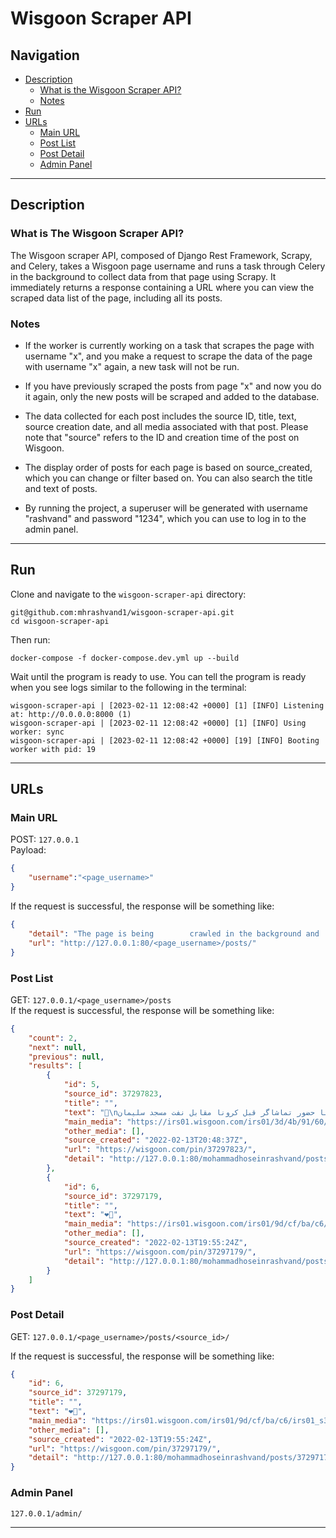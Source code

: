 # Wisgoon Scraper API 

## Navigation 
- [Description](#description)
  - [What is the Wisgoon Scraper API?](#what-is-the-wisgoon-scraper-api)
  - [Notes](#notes)
- [Run](#run)
- [URLs](#urls)  
  - [Main URL](#main-url)
  - [Post List](#post-list)
  - [Post Detail](#post-detail)
  - [Admin Panel](#admin-panel)

-----
## Description  

### What is The Wisgoon Scraper API?  
The Wisgoon scraper API, composed of Django Rest Framework, Scrapy, and Celery, takes a Wisgoon page username and runs a task through Celery in the background to collect data from that page using Scrapy. It immediately returns a response containing a URL where you can view the scraped data list of the page, including all its posts.    

### Notes

- If the worker is currently working on a task that scrapes the page with username "x", and you make a request to scrape the data of the page with username "x" again, a new task will not be run.  

- If you have previously scraped the posts from page "x" and now you do it again, only the new posts will be scraped and added to the database.   

- The data collected for each post includes the source ID, title, text, source creation date, and all media associated with that post.
Please note that "source" refers to the ID and creation time of the post on Wisgoon. 

- The display order of posts for each page is based on source_created, which you can change or filter based on. You can also search the title and text of posts.  

- By running the project, a superuser will be generated with username "rashvand" and password "1234", which you can use to log in to the admin panel.



-----  
## Run  

Clone and navigate to the `wisgoon-scraper-api` directory:

``` shell  
git@github.com:mhrashvand1/wisgoon-scraper-api.git  
cd wisgoon-scraper-api 
```  

Then run:

``` shell   
docker-compose -f docker-compose.dev.yml up --build  
```  

Wait until the program is ready to use. You can tell the program is ready when you see logs similar to the following in the terminal: 
``` shell   
wisgoon-scraper-api | [2023-02-11 12:08:42 +0000] [1] [INFO] Listening at: http://0.0.0.0:8000 (1)
wisgoon-scraper-api | [2023-02-11 12:08:42 +0000] [1] [INFO] Using worker: sync
wisgoon-scraper-api | [2023-02-11 12:08:42 +0000] [19] [INFO] Booting worker with pid: 19

```

-----
## URLs  

### Main URL  
POST: `127.0.0.1`   
Payload:   

``` json 
{
    "username":"<page_username>"
}
```  
If the request is successful, the response will be something like:      
``` json 
{
    "detail": "The page is being        crawled in the background and        theresults can be viewed at the        URL below.",
    "url": "http://127.0.0.1:80/<page_username>/posts/"
}
```  
### Post List
GET: `127.0.0.1/<page_username>/posts`    
If the request is successful, the response will be something like:   
  
``` json   
{
    "count": 2,
    "next": null,
    "previous": null,
    "results": [
        {
            "id": 5,
            "source_id": 37297823,
            "title": "",
            "text": "🔵\nاخرین بازی با حضور تماشاگر قبل کرونا مقابل نفت مسجد سلیمان",
            "main_media": "https://irs01.wisgoon.com/irs01/3d/4b/91/60/irs01_s3old_633x364_DhFyDORQ_1958450_1644785317699660503.jpeg",
            "other_media": [],
            "source_created": "2022-02-13T20:48:37Z",
            "url": "https://wisgoon.com/pin/37297823/",
            "detail": "http://127.0.0.1:80/mohammadhoseinrashvand/posts/37297823/"
        },
        {
            "id": 6,
            "source_id": 37297179,
            "title": "",
            "text": "❤💙",
            "main_media": "https://irs01.wisgoon.com/irs01/9d/cf/ba/c6/irs01_s3old_1023x1280_CPnH5kD6_1958450_1644782124619008345.jpeg",
            "other_media": [],
            "source_created": "2022-02-13T19:55:24Z",
            "url": "https://wisgoon.com/pin/37297179/",
            "detail": "http://127.0.0.1:80/mohammadhoseinrashvand/posts/37297179/"
        }
    ]
}
```     
### Post Detail
GET: `127.0.0.1/<page_username>/posts/<source_id>/` 

If the request is successful, the response will be something like:   

``` json   
{
    "id": 6,
    "source_id": 37297179,
    "title": "",
    "text": "❤💙",
    "main_media": "https://irs01.wisgoon.com/irs01/9d/cf/ba/c6/irs01_s3old_1023x1280_CPnH5kD6_1958450_1644782124619008345.jpeg",
    "other_media": [],
    "source_created": "2022-02-13T19:55:24Z",
    "url": "https://wisgoon.com/pin/37297179/",
    "detail": "http://127.0.0.1:80/mohammadhoseinrashvand/posts/37297179/"
}
```
### Admin Panel      
`127.0.0.1/admin/`  

-----